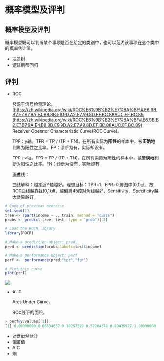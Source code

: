 # 概率模型及评判

## 概率模型及评判

概率模型既可以判断某个事项是否在给定的类别中，也可以范湖该事项在这个类中的概率估计值。

* 决策树
* 逻辑斯蒂回归

## 评判

* ROC

  發源于信号检测理论。[https://zh.wikipedia.org/wiki/ROC%E6%9B%B2%E7%BA%BF\#.E6.9B.B2.E7.B7.9A.E4.B8.8B.E9.9D.A2.E7.A9.8D.EF.BC.88AUC.EF.BC.89](https://zh.wikipedia.org/wiki/ROC%E6%9B%B2%E7%BA%BF#.E6.9B.B2.E7.B7.9A.E4.B8.8B.E9.9D.A2.E7.A9.8D.EF.BC.88AUC.EF.BC.89) Receiver Operator Characteristic Curve\(ROC Curve\)。

  TPR：y轴。TPR = TP / \(TP + FN\)。在所有实际为**阳性**的样本中，被**正确地**判断为阳性之比率。FP：诊断为有，实际却没有。

  FPR：x轴。FPR = FP / \(FP + TN\)。在所有实际为阴性的样本中，被**错误地**判断为阳性之比率。FN：诊断为没有，实际却有

  画曲线：

  曲线解释：越接近Y轴越好。理想目标：TPR=1，FPR=0,即图中\(0,1\)点，故ROC曲线越靠拢\(0,1\)点，越偏离45度对角线越好，Sensitivity、Specificity越大效果越好。

```r
# Code of previous exercise
set.seed(1)
tree <- rpart(income ~ ., train, method = "class")
probs <- predict(tree, test, type = "prob")[,2]

# Load the ROCR library
library(ROCR)

# Make a prediction object: pred
pred <- prediction(probs,labels=test$income)

# Make a performance object: perf
perf <-  performance(pred,"tpr","fpr")

# Plot this curve
plot(perf)
```

![](../../../.gitbook/assets/roc%20%281%29.png)

* AUC

  Area Under Curve。

  ROC线下的面积。

```r
> perf@y.values[[1]]
[1] 0.00000000 0.06634657 0.10257529 0.52204278 0.89436927 1.00000000
```

* 对数似然估计
* 偏离值
* AIC
* 熵

